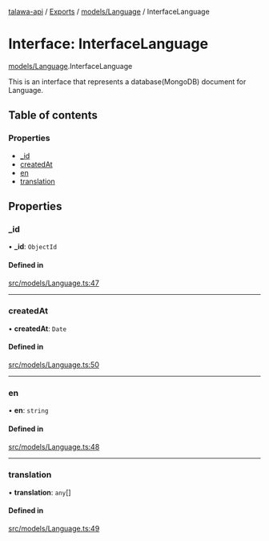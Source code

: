 [talawa-api](../README.md) / [Exports](../modules.md) / [models/Language](../modules/models_Language.md) / InterfaceLanguage

# Interface: InterfaceLanguage

[models/Language](../modules/models_Language.md).InterfaceLanguage

This is an interface that represents a database(MongoDB) document for Language.

## Table of contents

### Properties

- [\_id](models_Language.InterfaceLanguage.md#_id)
- [createdAt](models_Language.InterfaceLanguage.md#createdat)
- [en](models_Language.InterfaceLanguage.md#en)
- [translation](models_Language.InterfaceLanguage.md#translation)

## Properties

### \_id

• **\_id**: `ObjectId`

#### Defined in

[src/models/Language.ts:47](https://github.com/PalisadoesFoundation/talawa-api/blob/a731ade/src/models/Language.ts#L47)

___

### createdAt

• **createdAt**: `Date`

#### Defined in

[src/models/Language.ts:50](https://github.com/PalisadoesFoundation/talawa-api/blob/a731ade/src/models/Language.ts#L50)

___

### en

• **en**: `string`

#### Defined in

[src/models/Language.ts:48](https://github.com/PalisadoesFoundation/talawa-api/blob/a731ade/src/models/Language.ts#L48)

___

### translation

• **translation**: `any`[]

#### Defined in

[src/models/Language.ts:49](https://github.com/PalisadoesFoundation/talawa-api/blob/a731ade/src/models/Language.ts#L49)
